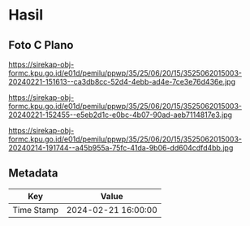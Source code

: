 # Hasil

## Foto C Plano

https://sirekap-obj-formc.kpu.go.id/e01d/pemilu/ppwp/35/25/06/20/15/3525062015003-20240221-151613--ca3db8cc-52d4-4ebb-ad4e-7ce3e76d436e.jpg

https://sirekap-obj-formc.kpu.go.id/e01d/pemilu/ppwp/35/25/06/20/15/3525062015003-20240221-152455--e5eb2d1c-e0bc-4b07-90ad-aeb7114817e3.jpg

https://sirekap-obj-formc.kpu.go.id/e01d/pemilu/ppwp/35/25/06/20/15/3525062015003-20240214-191744--a45b955a-75fc-41da-9b06-dd604cdfd4bb.jpg


## Metadata

| Key        | Value               |
| ---------- | ------------------- |
| Time Stamp | 2024-02-21 16:00:00 |




